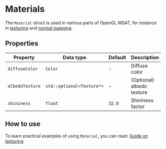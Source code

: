 # Materials

The ``Material`` struct is used in various parts of OpenGL MSAT, for instance
in [texturing](textures.md) and [normal mapping](../lights/normal-mapping.md).

## Properties
| Property | Data type | Default  | Description               |
| --- | --- |----------|---------------------------|
| ``diffuseColor`` | ``Color`` | -        | Diffuse color             |
| ``albedoTexture`` | ``std::optional<Texture*>`` | -      | (Optional) albedo texture |
| ``shininess`` | ``float`` | ``32.0`` | Shininess factor          |

## How to use
To learn practical examples of using ``Material``, you can read: [Guide on texturing](../getting-started/texturing.md).